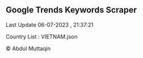 

## Google Trends Keywords Scraper 
 
Last Update 06-07-2023 , 21:37:21

Country List :
VIETNAM.json



© Abdul Muttaqin 
